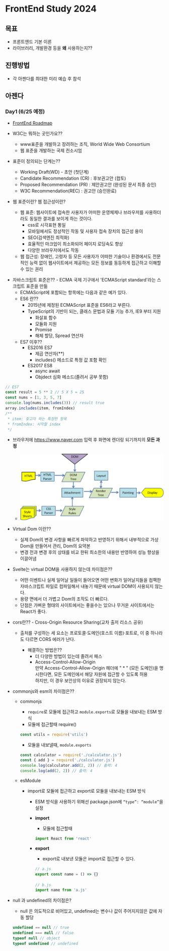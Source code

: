 # FrontEnd Study 2024

## 목표

- 프론트엔드 기본 이론
- 라이브러리, 개발환경 등을 **왜** 사용하는지??

## 진행방법

- 각 아젠다를 최대한 미리 예습 후 참석

## 아젠다

### Day1 (6/25 예정)

- [FrontEnd Roadmap](https://roadmap.sh/frontend)
- W3C는 뭐하는 곳인가요??

  - www표준을 개발하고 장려하는 조직, World Wide Web Consortium
  - 웹 표준을 개발하는 국제 컨소시엄

- 표준이 정의되는 단계는??

  - Working Draft(WD) - 초안 (첫단계)
  - Candidate Recommendation (CR) : 후보권고안 (컴토)
  - Proposed Recommendation (PR) : 제안권고안 (완성된 문서 최종 승인)
  - W3C Recommendation(REC) : 권고안 (승인완료)

- 웹 표준이란? 웹 접근성이란?
  - 웹 표준: 웹사이트에 접속한 사용자가 어떠한 운영체제나 브라우저를 사용하더라도 동일한 결과를 보이게 하는 것이다.
    - css로 시각표현 통일
    - 모바일에서도 정상적인 작동 및 사용자 접속 장치의 접근성 용이
    - SEO(검색엔진 최적화)
    - 효율적인 마크업이 최소화되어 페이지 로딩속도 향상
    - 다양한 브라우저에서도 작동
  - 웹 접근성: 장애인, 고령자 등 모든 사용자가 어떠한 기술이나 환경에서도 전문적인 능력 없이 웹사이트에서 제공하는 모든 정보를 동등하게 접근하고 이해할 수 있는 권리

* 자바스크립트 표준은?? - ECMA 국제 기구에서 'ECMAScript standard'라는 스크립트 표준을 만듦
  - ECMAScript에 포함되는 항목에는 다음과 같은 예가 있다.
  - ES6 란??
    - 2015년에 제정된 ECMAScript 표준을 ES6라고 부른다.
    - TypeScript의 기반이 되는, 클래스 문법과 모듈 기능 추가, IE9 부터 지원
      - 화살표 함수
      - 모듈화 지원
      - Promise
      - 해체 할당, Spread 연산자
  - ES7 이후??
    - ES2016 ES7
      - 제곱 연산자(\*\*)
      - includes() 메소드로 특정 값 포함 확인
    - ES2017 ES8
      - async await
      - Objdect 심화 메소드(졸려서 공부 못함)

```javascript
// ES7
const result = 5 ** 2 // 5 X 5 = 25
const nums = [1, 3, 5, 7]
console.log(nums.includes(3)) // result true
array.includes(item, fromIndex)
/**
 * item: 찾고자 하는 특정한 항목
 * fromIndex: 시작할 index
 */
```

- 브라우저에 https://www.naver.com 입력 후 화면에 렌더링 되기까지의 **모든 과정**
  - ![alt text](image-2.png)
- Virtual Dom 이란??
  - 실제 Dom의 변경 사항을 빠르게 파악하고 반영하기 위해서 내부적으로 가상 Dom을 만들어서 관리, Dom의 요약본
  - 변경 전과 변경 후의 상태를 비교 한뒤 최소한의 내용만 반영하여 성능 향상을 이끌어냄
- Svelte는 virtual DOM을 사용하지 않는데 차이점은??

  - 어떤 이벤트나 실제 일어날 일들이 들어오면 어떤 변화가 일어날지들을 컴팩한 자바스크립트 파일로 컴파일해서 내놓기 때문에 virtual DOM이 사용되지 않는다.
  - 용량 면에서 더 가볍고 Dom의 조작도 더 빠르다.
  - 단점은 가벼운 형태의 사이트에서는 좋을수는 있으나 무거운 사이트에서는 React가 좋다.

- cors란?? - Cross-Origin Resource Sharing(교차 출저 리소스 공유)

  - 출처를 구성하는 세 요소는 프로토콜·도메인(호스트 이름)·포트로, 이 중 하나라도 다르면 CORS 에러가 난다.

    - 해결하는 방법은??
      - 더 다양한 방법이 있는데 졸려서 패스
      - Access-Control-Allow-Origin<br />
        만약 Access-Control-Allow-Origin 헤더에 " \* " (모든 도메인)을 명시한다면, 모든 도메인에서 해당 자원에 접근할 수 있도록 허용<br />
        하지만, 이 경우 보안상의 이유로 권장되지 않는다.

- commonjs와 esm의 차이점은??

  - commonjs
    - `require`로 모듈에 접근하고 `module.exports`로 모듈을 내보내는 ESM 방식
    - 모듈에 접근할때 require()
    ```javascript
    const utils = require('utils')
    ```
    - 모듈을 내보낼때, `module.exports`
    ```javascript
    const calculator = require('./calculator.js')
    const { add } = require('./calculator.js')
    console.log(calculator.add(2, 2)) // 출력: 4
    console.log(add(2, 2)) // 출력: 4
    ```
  - esModule

    - import로 모듈에 접근하고 export로 모듈을 내보내는 ESM 방식

      - ESM 방식을 사용하기 위해선 package.json에 `“type”: “module”`을 설정
      - **import**
        - 모듈에 접근할때
        ```javascript
        import React from 'react'
        ```
      - **export**

        - export로 내보낸 모듈은 import로 접근할 수 있다.

        ```javascript
        // a.js
        export const name = () => {}

        // b.js
        import name from 'a.js'
        ```

- null 과 undefined의 차이점은?
  - null 은 의도적으로 비어있고, undefined는 변수나 값이 주어지지않은 값에 자동 할당
  ```javascript
  undefined == null // true
  undefined === null // false
  typeof null // object
  typeof undefined // undefined
  ```
